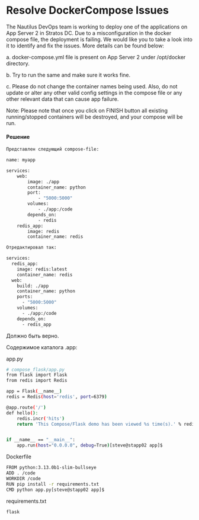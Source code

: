 # Resolve DockerCompose Issues

The Nautilus DevOps team is working to deploy one of the applications on App Server 2 in Stratos DC. Due to a misconfiguration in the docker compose file, the deployment is failing. We would like you to take a look into it to identify and fix the issues. More details can be found below:

a. docker-compose.yml file is present on App Server 2 under /opt/docker directory.

b. Try to run the same and make sure it works fine.

c. Please do not change the container names being used. Also, do not update or alter any other valid config settings in the compose file or any other relevant data that can cause app failure.

Note: Please note that once you click on FINISH button all existing running/stopped containers will be destroyed, and your compose will be run.



#### Решение

```bash
Представлен следующий compose-file:

name: myapp

services:
    web:
        image: ./app
        container_name: python
        port:
            - "5000:5000"
        volumes:
            - ./app:/code
        depends_on:
            - redis
    redis_app:
        image: redis
        container_name: redis

Отредактировал так:

services:
  redis_app:
    image: redis:latest
    container_name: redis
  web:
    build: ./app
    container_name: python
    ports:
      - "5000:5000"
    volumes:
      - ./app:/code
    depends_on:
      - redis_app
```
Должно быть верно.

Содержимое каталога .app:

app.py
```bash
# compose_flask/app.py
from flask import Flask
from redis import Redis

app = Flask(__name__)
redis = Redis(host='redis', port=6379)

@app.route('/')
def hello():
    redis.incr('hits')
    return 'This Compose/Flask demo has been viewed %s time(s).' % redis.get('hits')


if __name__ == "__main__":
    app.run(host="0.0.0.0", debug=True)[steve@stapp02 app]$ 
```

Dockerfile
```bash
FROM python:3.13.0b1-slim-bullseye
ADD . /code
WORKDIR /code
RUN pip install -r requirements.txt
CMD python app.py[steve@stapp02 app]$ 
```

requirements.txt
```bash
flask
```

